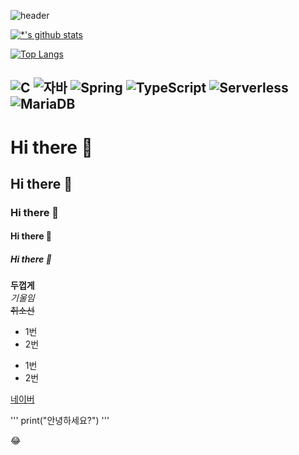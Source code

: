 ![header](https://capsule-render.vercel.app/api?type=wave&color=#D9E5FF&height=300&section=header&text=정민's%20Git&fontSize=90)

[![*'s github stats](https://github-readme-stats.vercel.app/api?username=jeongm2n)](https://github.com/jeongm2n)

[![Top Langs](https://github-readme-stats.vercel.app/api/top-langs/?username=jeongm2n)](https://github.com/jeongm2n/github-readme-stats)

![C](https://img.shields.io/badge/-C-123456?style=flat-square&logo=C&logoColor=black)
![자바](https://img.shields.io/badge/-자바-007396?style=flat&logo=Java&logoColor=ffffff)
![Spring](https://img.shields.io/badge/-Spring-6DB33F?style=for-the-badge&logo=Spring&logoColor=white)
![TypeScript](https://img.shields.io/badge/-TypeScript-3178C6?style=flat-square&logo=TypeScript&logoColor=white)
![Serverless](https://img.shields.io/badge/-Serverless-FD5750?style=flat-square&logo=Serverless&logoColor=magenta)
![MariaDB](https://img.shields.io/badge/-MariaDB-1F305F?style=flat-square&logo=mariadb&logoColor=white)
---

# Hi there 👋
## Hi there 👋
### Hi there 👋
#### Hi there 👋
##### Hi there 👋


**두껍게**<br>
*기울임*<br>
~~취소선~~<br>

* 1번
* 2번
- 1번
- 2번

[네이버](https://naver.com)


'''
print("안녕하세요?")
'''

:joy:
